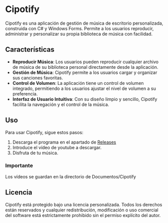 # Cipotify

Cipotify es una aplicación de gestión de música de escritorio personalizada, construida con C# y Windows Forms. Permite a los usuarios reproducir, administrar y personalizar su propia biblioteca de música con facilidad.

## Características

- **Reproducir Música**: Los usuarios pueden reproducir cualquier archivo de música de su biblioteca personal directamente desde la aplicación.
- **Gestión de Música**: Cipotify permite a los usuarios cargar y organizar sus canciones favoritas.
- **Control de Volumen**: La aplicación tiene un control de volumen integrado, permitiendo a los usuarios ajustar el nivel de volumen a su preferencia.
- **Interfaz de Usuario Intuitiva**: Con su diseño limpio y sencillo, Cipotify facilita la navegación y el control de la música.

## Uso

Para usar Cipotify, sigue estos pasos:

1. Descarga el programa en el apartado de [Releases](https://github.com/dariohsb/cipotify/releases)
2. Introduce el vídeo de youtube a descargar.
3. Disfruta de tu música.

### Importante
Los vídeos se guardan en la directorio de Documentos/Cipotify

## Licencia

Cipotify está protegido bajo una licencia personalizada. Todos los derechos están reservados y cualquier redistribución, modificación o uso comercial del software está estrictamente prohibido sin el permiso explícito del autor.
